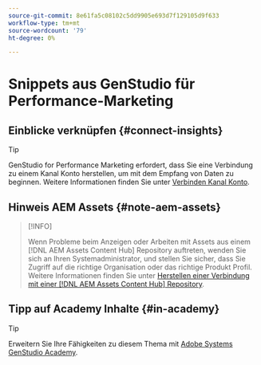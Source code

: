 ```yaml
---
source-git-commit: 8e61fa5c08102c5dd9905e693d7f129105d9f633
workflow-type: tm+mt
source-wordcount: '79'
ht-degree: 0%

---
```

# Snippets aus GenStudio für Performance-Marketing

## Einblicke verknüpfen {#connect-insights}

>[!TIP]
>
>GenStudio for Performance Marketing erfordert, dass Sie eine Verbindung zu einem Kanal Konto herstellen, um mit dem Empfang von Daten zu beginnen. Weitere Informationen finden Sie unter [Verbinden Kanal Konto](/help/user-guide/connectors/connect-channel.md).

## Hinweis AEM Assets {#note-aem-assets}

>[!INFO]
>
>Wenn Probleme beim Anzeigen oder Arbeiten mit Assets aus einem [!DNL AEM Assets Content Hub] Repository auftreten, wenden Sie sich an Ihren Systemadministrator, und stellen Sie sicher, dass Sie Zugriff auf die richtige Organisation oder das richtige Produkt Profil. Weitere Informationen finden Sie unter [Herstellen einer Verbindung mit einer [!DNL AEM Assets Content Hub] Repository](/help/user-guide/content/connect-aem-repo.md).

## Tipp auf Academy Inhalte {#in-academy}

>[!TIP]
>
>Erweitern Sie Ihre Fähigkeiten zu diesem Thema mit [Adobe Systems GenStudio Academy](https://learningmanager.adobe.com/genstudioacademy).
